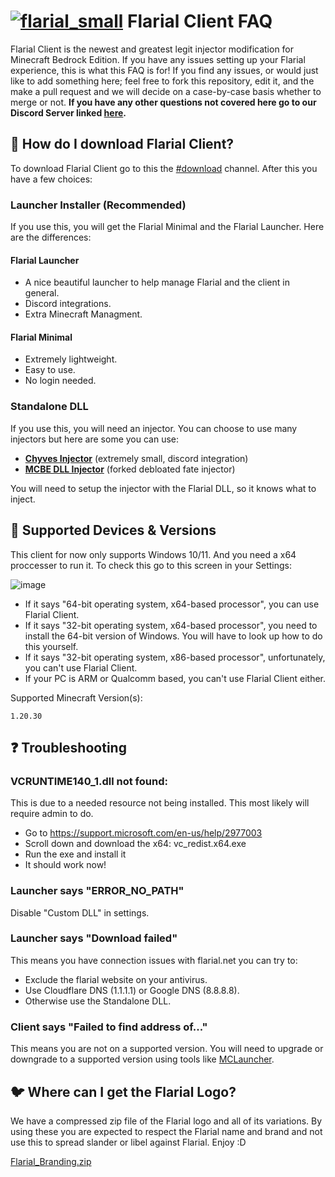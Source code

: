 # [![flarial_small](https://github.com/notchyves/FlarialClientFaq/assets/82107846/8248ee47-3126-4420-8cd5-a3a38ae49b41)](https://discord.gg/flarial-community-1049946152092586054) Flarial Client FAQ

Flarial Client is the newest and greatest legit injector modification for Minecraft Bedrock Edition. If you have any issues setting up your Flarial experience, this is what this FAQ is for! If you find any issues, or would just like to add something here; feel free to fork this repository, edit it, and the make a pull request and we will decide on a case-by-case basis whether to merge or not. **If you have any other questions not covered here go to our Discord Server linked [here](https://discord.gg/flarial-community-1049946152092586054).**

## 📁 How do I download Flarial Client?

To download Flarial Client go to this the [#download](https://discord.com/channels/1049946152092586054/1050115297253793882) channel. After this you have a few choices:

### Launcher Installer (Recommended)
If you use this, you will get the Flarial Minimal and the Flarial Launcher. Here are the differences:
#### Flarial Launcher
- A nice beautiful launcher to help manage Flarial and the client in general.
- Discord integrations.
- Extra Minecraft Managment.

#### Flarial Minimal
- Extremely lightweight.
- Easy to use.
- No login needed.

### Standalone DLL
If you use this, you will need an injector. You can choose to use many injectors but here are some you can use:

- **[Chyves Injector](https://github.com/notchyves/ChyvesInjector/releases/download/publish/Chyjector.zip)** (extremely small, discord integration)
- **[MCBE DLL Injector](https://github.com/ambiennt/MCBE-DLL-Injector)** (forked debloated fate injector)

You will need to setup the injector with the Flarial DLL, so it knows what to inject.

## 📱 Supported Devices & Versions
This client for now only supports Windows 10/11. And you need a x64 proccesser to run it. To check this go to this screen in your Settings:

![image](https://github.com/notchyves/FlarialClientFaq/assets/82107846/2e352a58-269d-4b46-aba2-8b914a4ba9ee)

- If it says "64-bit operating system, x64-based processor", you can use Flarial Client.
- If it says "32-bit operating system, x64-based processor", you need to install the 64-bit version of Windows. You will have to look up how to do this yourself.
- If it says "32-bit operating system, x86-based processor", unfortunately, you can't use Flarial Client.
- If your PC is ARM or Qualcomm based, you can't use Flarial Client either.

Supported Minecraft Version(s):
```
1.20.30
```


## ❓ Troubleshooting

### VCRUNTIME140_1.dll not found:
This is due to a needed resource not being installed. This most likely will require admin to do.
- Go to https://support.microsoft.com/en-us/help/2977003
- Scroll down and download the x64: vc_redist.x64.exe
- Run the exe and install it
- It should work now!

### Launcher says "ERROR_NO_PATH"
Disable "Custom DLL" in settings.

### Launcher says "Download failed"
This means you have connection issues with flarial.net you can try to:
- Exclude the flarial website on your antivirus.
- Use Cloudflare DNS (1.1.1.1) or Google DNS (8.8.8.8).
- Otherwise use the Standalone DLL.

### Client says "Failed to find address of..."
This means you are not on a supported version. You will need to upgrade or downgrade to a supported version using tools like [MCLauncher](https://github.com/MCMrARM/mc-w10-version-launcher).

## 🐦 Where can I get the Flarial Logo?
We have a compressed zip file of the Flarial logo and all of its variations. By using these you are expected to respect the Flarial name and brand and not use this to spread slander or  libel against Flarial. Enjoy :D

[Flarial_Branding.zip](https://github.com/notchyves/FlarialClientFaq/files/12777353/Flarial_Branding.zip)
